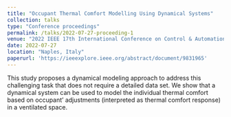 ```yaml
---
title: "Occupant Thermal Comfort Modelling Using Dynamical Systems"
collection: talks
type: "Conference proceedings"
permalink: /talks/2022-07-27-proceeding-1
venue: "2022 IEEE 17th International Conference on Control & Automation (ICCA)"
date: 2022-07-27
location: "Naples, Italy"
paperurl: 'https://ieeexplore.ieee.org/abstract/document/9831965'
---
```


This study proposes a dynamical modeling approach to address this challenging task that does not require a detailed data set. We show that a dynamical system can be used to model the individual thermal comfort based on occupant’ adjustments (interpreted as thermal comfort response) in a ventilated space.

